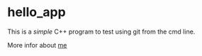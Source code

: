 # hello_app

This is a _simple_ C++ program to test using git from the cmd line.

More infor about [me](https://www.linkedin.com/in/alvesdesousa/)